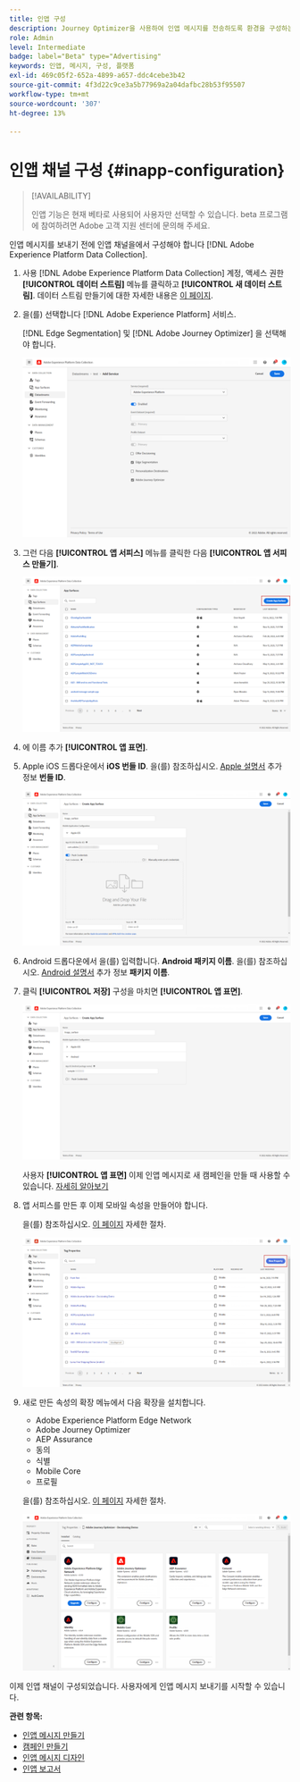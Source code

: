 ```yaml
---
title: 인앱 구성
description: Journey Optimizer을 사용하여 인앱 메시지를 전송하도록 환경을 구성하는 방법을 알아봅니다
role: Admin
level: Intermediate
badge: label="Beta" type="Advertising"
keywords: 인앱, 메시지, 구성, 플랫폼
exl-id: 469c05f2-652a-4899-a657-ddc4cebe3b42
source-git-commit: 4f3d22c9ce3a5b77969a2a04dafbc28b53f95507
workflow-type: tm+mt
source-wordcount: '307'
ht-degree: 13%

---
```


# 인앱 채널 구성 {#inapp-configuration}

>[!AVAILABILITY]
>
>인앱 기능은 현재 베타로 사용되어 사용자만 선택할 수 있습니다. beta 프로그램에 참여하려면 Adobe 고객 지원 센터에 문의해 주세요.

인앱 메시지를 보내기 전에 인앱 채널을에서 구성해야 합니다 [!DNL Adobe Experience Platform Data Collection].

1. 사용 [!DNL Adobe Experience Platform Data Collection] 계정, 액세스 권한 **[!UICONTROL 데이터 스트림]** 메뉴를 클릭하고 **[!UICONTROL 새 데이터 스트림]**. 데이터 스트림 만들기에 대한 자세한 내용은 [이 페이지](https://aep-sdks.gitbook.io/docs/getting-started/configure-datastreams).

1. 을(를) 선택합니다 [!DNL Adobe Experience Platform] 서비스.

   [!DNL Edge Segmentation] 및 [!DNL Adobe Journey Optimizer] 을 선택해야 합니다.

   ![](assets/inapp_config_6.png)

1. 그런 다음 **[!UICONTROL 앱 서피스]** 메뉴를 클릭한 다음 **[!UICONTROL 앱 서피스 만들기]**.

   ![](assets/inapp_config_1.png)

1. 에 이름 추가 **[!UICONTROL 앱 표면]**.

1. Apple iOS 드롭다운에서 **iOS 번들 ID**. 을(를) 참조하십시오. [Apple 설명서](https://developer.apple.com/documentation/appstoreconnectapi/bundle_ids) 추가 정보 **번들 ID**.

   ![](assets/inapp_config_2.png)

1. Android 드롭다운에서 을(를) 입력합니다. **Android 패키지 이름**. 을(를) 참조하십시오. [Android 설명서](https://support.google.com/admob/answer/9972781?hl=en#:~:text=The%20package%20name%20of%20an,supported%20third%2Dparty%20Android%20stores) 추가 정보 **패키지 이름**.

1. 클릭 **[!UICONTROL 저장]** 구성을 마치면 **[!UICONTROL 앱 표면]**.

   ![](assets/inapp_config_3.png)

   사용자 **[!UICONTROL 앱 표면]** 이제 인앱 메시지로 새 캠페인을 만들 때 사용할 수 있습니다. [자세히 알아보기](create-in-app.md)

1. 앱 서피스를 만든 후 이제 모바일 속성을 만들어야 합니다.

   을(를) 참조하십시오. [이 페이지](https://experienceleague.adobe.com/docs/experience-platform/tags/admin/companies-and-properties.html#for-mobile) 자세한 절차.

   ![](assets/inapp_config_4.png)

1. 새로 만든 속성의 확장 메뉴에서 다음 확장을 설치합니다.

   * Adobe Experience Platform Edge Network
   * Adobe Journey Optimizer
   * AEP Assurance
   * 동의
   * 식별
   * Mobile Core
   * 프로필

   을(를) 참조하십시오. [이 페이지](https://experienceleague.adobe.com/docs/experience-platform/tags/ui/extensions/overview.html?lang=en#add-a-new-extension) 자세한 절차.

   ![](assets/inapp_config_5.png)

이제 인앱 채널이 구성되었습니다. 사용자에게 인앱 메시지 보내기를 시작할 수 있습니다.

**관련 항목:**

* [인앱 메시지 만들기 ](create-in-app.md)
* [캠페인 만들기](../campaigns/create-campaign.md)
* [인앱 메시지 디자인](design-in-app.md)
* [인앱 보고서 ](../reports/campaign-global-report.md#inapp-report)
